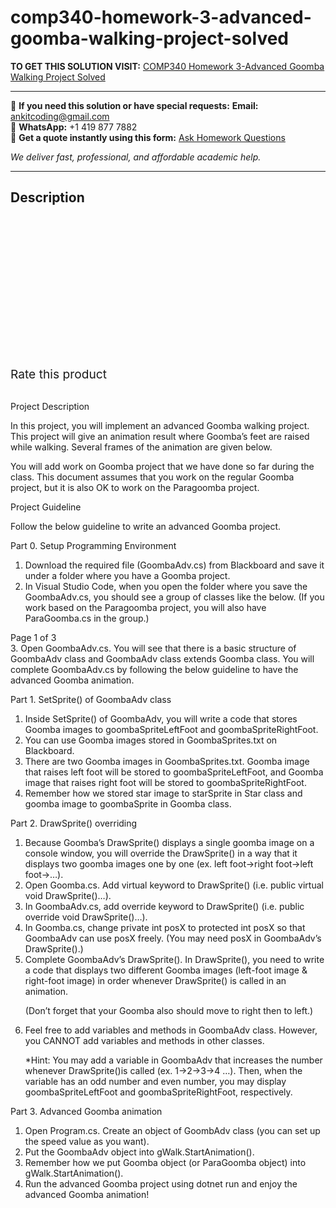 # comp340-homework-3-advanced-goomba-walking-project-solved
**TO GET THIS SOLUTION VISIT:** [COMP340 Homework 3-Advanced Goomba Walking Project Solved](https://www.ankitcodinghub.com/product/comp340-homework-3-advanced-goomba-walking-project-solved/)


---

📩 **If you need this solution or have special requests:** **Email:** ankitcoding@gmail.com  
📱 **WhatsApp:** +1 419 877 7882  
📄 **Get a quote instantly using this form:** [Ask Homework Questions](https://www.ankitcodinghub.com/services/ask-homework-questions/)

*We deliver fast, professional, and affordable academic help.*

---

<h2>Description</h2>



<div class="kk-star-ratings kksr-auto kksr-align-center kksr-valign-top" data-payload="{&quot;align&quot;:&quot;center&quot;,&quot;id&quot;:&quot;91127&quot;,&quot;slug&quot;:&quot;default&quot;,&quot;valign&quot;:&quot;top&quot;,&quot;ignore&quot;:&quot;&quot;,&quot;reference&quot;:&quot;auto&quot;,&quot;class&quot;:&quot;&quot;,&quot;count&quot;:&quot;0&quot;,&quot;legendonly&quot;:&quot;&quot;,&quot;readonly&quot;:&quot;&quot;,&quot;score&quot;:&quot;0&quot;,&quot;starsonly&quot;:&quot;&quot;,&quot;best&quot;:&quot;5&quot;,&quot;gap&quot;:&quot;4&quot;,&quot;greet&quot;:&quot;Rate this product&quot;,&quot;legend&quot;:&quot;0\/5 - (0 votes)&quot;,&quot;size&quot;:&quot;24&quot;,&quot;title&quot;:&quot;COMP340 Homework 3-Advanced Goomba Walking Project Solved&quot;,&quot;width&quot;:&quot;0&quot;,&quot;_legend&quot;:&quot;{score}\/{best} - ({count} {votes})&quot;,&quot;font_factor&quot;:&quot;1.25&quot;}">

<div class="kksr-stars">

<div class="kksr-stars-inactive">
            <div class="kksr-star" data-star="1" style="padding-right: 4px">


<div class="kksr-icon" style="width: 24px; height: 24px;"></div>
        </div>
            <div class="kksr-star" data-star="2" style="padding-right: 4px">


<div class="kksr-icon" style="width: 24px; height: 24px;"></div>
        </div>
            <div class="kksr-star" data-star="3" style="padding-right: 4px">


<div class="kksr-icon" style="width: 24px; height: 24px;"></div>
        </div>
            <div class="kksr-star" data-star="4" style="padding-right: 4px">


<div class="kksr-icon" style="width: 24px; height: 24px;"></div>
        </div>
            <div class="kksr-star" data-star="5" style="padding-right: 4px">


<div class="kksr-icon" style="width: 24px; height: 24px;"></div>
        </div>
    </div>

<div class="kksr-stars-active" style="width: 0px;">
            <div class="kksr-star" style="padding-right: 4px">


<div class="kksr-icon" style="width: 24px; height: 24px;"></div>
        </div>
            <div class="kksr-star" style="padding-right: 4px">


<div class="kksr-icon" style="width: 24px; height: 24px;"></div>
        </div>
            <div class="kksr-star" style="padding-right: 4px">


<div class="kksr-icon" style="width: 24px; height: 24px;"></div>
        </div>
            <div class="kksr-star" style="padding-right: 4px">


<div class="kksr-icon" style="width: 24px; height: 24px;"></div>
        </div>
            <div class="kksr-star" style="padding-right: 4px">


<div class="kksr-icon" style="width: 24px; height: 24px;"></div>
        </div>
    </div>
</div>


<div class="kksr-legend" style="font-size: 19.2px;">
            <span class="kksr-muted">Rate this product</span>
    </div>
    </div>
<div class="page" title="Page 1">
<div class="layoutArea">
<div class="column">
&nbsp;

Project Description

In this project, you will implement an advanced Goomba walking project. This project will give an animation result where Goomba’s feet are raised while walking. Several frames of the animation are given below.

You will add work on Goomba project that we have done so far during the class. This document assumes that you work on the regular Goomba project, but it is also OK to work on the Paragoomba project.

Project Guideline

Follow the below guideline to write an advanced Goomba project.

Part 0. Setup Programming Environment

<ol>
<li>Download the required file (GoombaAdv.cs) from Blackboard and save it under a folder where you have a Goomba project.</li>
<li>In Visual Studio Code, when you open the folder where you save the GoombaAdv.cs, you should see a group of classes like the below. (If you work based on the Paragoomba project, you will also have ParaGoomba.cs in the group.)</li>
</ol>
</div>
</div>
<div class="layoutArea">
<div class="column">
Page 1 of 3

</div>
</div>
</div>
<div class="page" title="Page 2">
<div class="layoutArea">
<div class="column">
3. Open GoombaAdv.cs. You will see that there is a basic structure of GoombaAdv class and GoombaAdv class extends Goomba class. You will complete GoombaAdv.cs by following the below guideline to have the advanced Goomba animation.

Part 1. SetSprite() of GoombaAdv class

<ol>
<li>Inside SetSprite() of GoombaAdv, you will write a code that stores Goomba images to goombaSpriteLeftFoot and goombaSpriteRightFoot.</li>
<li>You can use Goomba images stored in GoombaSprites.txt on Blackboard.</li>
<li>There are two Goomba images in GoombaSprites.txt. Goomba image that raises left foot will be stored to goombaSpriteLeftFoot, and Goomba image that raises right foot will be
stored to goombaSpriteRightFoot.
</li>
<li>Remember how we stored star image to starSprite in Star class and goomba image to
goombaSprite in Goomba class.
</li>
</ol>
Part 2. DrawSprite() overriding

<ol>
<li>Because Goomba’s DrawSprite() displays a single goomba image on a console window, you will override the DrawSprite() in a way that it displays two goomba images one by one (ex. left foot→right foot→left foot→…).</li>
<li>Open Goomba.cs. Add virtual keyword to DrawSprite() (i.e. public virtual void DrawSprite()…).</li>
<li>In GoombaAdv.cs, add override keyword to DrawSprite() (i.e. public override void DrawSprite()…).</li>
<li>In Goomba.cs, change private int posX to protected int posX so that GoombaAdv can use posX freely. (You may need posX in GoombaAdv’s DrawSprite().)</li>
<li>Complete GoombaAdv’s DrawSprite(). In DrawSprite(), you need to write a code that displays two different Goomba images (left-foot image &amp; right-foot image) in order whenever DrawSprite() is called in an animation.

(Don’t forget that your Goomba also should move to right then to left.)</li>
<li>Feel free to add variables and methods in GoombaAdv class. However, you CANNOT add variables and methods in other classes.

*Hint: You may add a variable in GoombaAdv that increases the number whenever DrawSprite()is called (ex. 1→2→3→4 …). Then, when the variable has an odd number and even number, you may display goombaSpriteLeftFoot and goombaSpriteRightFoot, respectively.</li>
</ol>
Part 3. Advanced Goomba animation

<ol>
<li>Open Program.cs. Create an object of GoombAdv class (you can set up the speed value as you want).</li>
<li>Put the GoombaAdv object into gWalk.StartAnimation().</li>
<li>Remember how we put Goomba object (or ParaGoomba object) into
gWalk.StartAnimation().
</li>
<li>Run the advanced Goomba project using dotnet run and enjoy the advanced Goomba
animation!
</li>
</ol>
</div>
</div>
<div class="layoutArea">
<div class="column"></div>
</div>
</div>
<div class="page" title="Page 3">
<div class="layoutArea">
<div class="column">
&nbsp;

</div>
</div>
</div>
